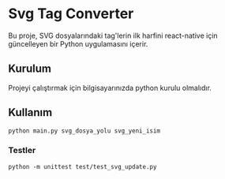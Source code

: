 # Svg Tag Converter

Bu proje, SVG dosyalarındaki tag'lerin ilk harfini react-native için güncelleyen bir Python uygulamasını içerir.

## Kurulum
Projeyi çalıştırmak için bilgisayarınızda python kurulu olmalıdır.

## Kullanım
```
python main.py svg_dosya_yolu svg_yeni_isim
```

### Testler
```
python -m unittest test/test_svg_update.py
```


